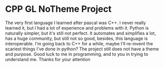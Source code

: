 # CPP GL NoTheme Project
 The very first language I learned after pascal was C++. I never really learned it, but I had a lot of experience and problems with it. Python is naturally simpler, but it's still not perfect. It automates and simplifies a lot, has a huge community, but still not so good, besides, this language is interoperable. I'm going back to C++ for a while, maybe I'll re-invent the scariest things I've done in python? The project still does not have a theme and purpose. Good luck to me in programming, and to you in trying to understand me. Thanks for your attention
